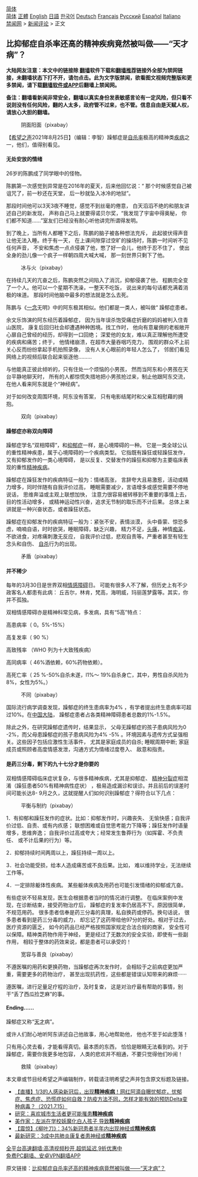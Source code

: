  <!-- 面包屑导航 --> <div class="breadcrumb"><!-- GTranslate: https://gtranslate.io/ -->  <div class="switcher notranslate">  <div class="selected">  <a href="#" onclick="return false;"> 简体</a>  </div>  <div class="option">  <a href="https://www.bannedbook.org" onclick="doGTranslate('zh-CN|zh-CN');jQuery('div.switcher div.selected a').html(jQuery(this).html());return false;" title="简体中文" class="nturl selected"> 简体</a>  <a href="https://www.bannedbook.org/zh-tw/" onclick="doGTranslate('zh-CN|zh-TW');jQuery('div.switcher div.selected a').html(jQuery(this).html());return false;" title="繁體中文" class="nturl"> 正體</a>  <a href="https://www.bannedbook.org/en/" onclick="doGTranslate('zh-CN|en');jQuery('div.switcher div.selected a').html(jQuery(this).html());return false;" title="English" class="nturl"> English</a>  <a href="https://www.bannedbook.org/ja/" onclick="doGTranslate('zh-CN|ja');jQuery('div.switcher div.selected a').html(jQuery(this).html());return false;" title="日本語" class="nturl"> 日語</a>  <a href="https://www.bannedbook.org/ko/" onclick="doGTranslate('zh-CN|ko');jQuery('div.switcher div.selected a').html(jQuery(this).html());return false;" title="한국어" class="nturl"> 한국어</a>  <a href="https://www.bannedbook.org/de/" onclick="doGTranslate('zh-CN|de');jQuery('div.switcher div.selected a').html(jQuery(this).html());return false;" title="Deutsch" class="nturl"> Deutsch</a>  <a href="https://www.bannedbook.org/fr/" onclick="doGTranslate('zh-CN|fr');jQuery('div.switcher div.selected a').html(jQuery(this).html());return false;" title="Français" class="nturl"> Français</a>  <a href="https://www.bannedbook.org/ru/" onclick="doGTranslate('zh-CN|ru');jQuery('div.switcher div.selected a').html(jQuery(this).html());return false;" title="Русский" class="nturl"> Русский</a>  <a href="https://www.bannedbook.org/es/" onclick="doGTranslate('zh-CN|es');jQuery('div.switcher div.selected a').html(jQuery(this).html());return false;" title="Español" class="nturl"> Español</a>  <a href="https://www.bannedbook.org/it/" onclick="doGTranslate('zh-CN|it');jQuery('div.switcher div.selected a').html(jQuery(this).html());return false;" title="Italiano" class="nturl"> Italiano</a>  </div>  </div>      <div class='breadcrumb-sub'><!-- Breadcrumb NavXT 6.3.0 --> <a href="https://www.bannedbook.org/" class="home">禁闻网</a> &gt; <a href="https://www.bannedbook.org/bnews/comments/" class="category">新闻评论</a> &gt; 正文</div></div><h2>比抑郁症自杀率还高的精神疾病竟然被叫做——“天才病”？</h2> <p class="notice"><b>大陆网友注意：本文中的链接除 <a href="https://github.com/bannedbook/fanqiang" >翻墙</a>软件下载和<a href="https://github.com/killgcd/justmysocks/blob/master/README.md">翻墙推荐</a>链接外全部为禁网链接，未翻墙状态下打不开，请勿点击。此为文字版禁闻，欲看图文视频完整版和更多禁闻，请下载<a href="https://github.com/bannedbook/fanqiang">翻墙软件或APP</a>后翻墙上禁闻网。</p><p>备注：翻墙看新闻非常安全，翻墙以真实身份发表敏感言论有一定风险，但只看不说则没有任何风险，翻的人太多，政府管不过来，也不管。信息自由是天赋人权，请放心大胆的翻墙。</b></p>  <div class="entry"> <figure> <p><figcaption>阴面阳面（pixabay）</figcaption></figure> <p>【<span class='wp_keywordlink_affiliate'><a href="https://www.soundofhope.org" title="希望之声" target="_blank">希望之声</a></span>2021年8月25日】（编辑：李智）躁郁症是<a href="https://www.bannedbook.org/bnews/tag/%E8%87%AA%E6%9D%80%E7%8E%87/" class="st_tag internal_tag" rel="tag" title="标签 自杀率 下的日志">自杀率</a>极高的精神类<a href="https://www.bannedbook.org/bnews/tag/%e7%96%be%e7%97%85/" class="st_tag internal_tag" rel="tag" title="标签 疾病 下的日志">疾病</a>之一，他们，值得别看见。</p> <h4><strong>无处安放的情绪</strong></h4> <p>26岁的陈鹏成了同学眼中的怪物。</p> <p>陈鹏第一次感觉到异常是在2016年的夏天，后来他回忆说：“ 那个时候感觉自己被诅咒了，前一秒还在天堂， 后一秒就坠入冰冷的地狱”。</p> <p>那段时间他可以3天3夜不睡觉，感觉不到丝毫的倦意， 白天滔滔不绝的和朋友讲述自己的新发现， 声称自己马上就要得诺贝尔奖，“我发现了宇宙中得奥秘， 你们都不知道……”室友们已经没有耐心听他讲完所谓得发明。</p> <p>到了晚上，当所有人都睡下之后，陈鹏的脑子被各种想法充斥， 此起彼伏得声音让他无法入睡。终于有一天， 在上课间隙穿过空旷的操场时，陈鹏一时间听不见任何声音， 不安和焦虑一点点侵袭了他，憋了好一会儿，他终于忍不住了， 使出全身的劲儿像一个疯子一样朝四周大喊大喊， 那一刻世界只剩下了他。</p> <figure><figcaption> 冰与火（pixabay）</figcaption></figure> <p>在持续几天的亢奋之后，陈鹏突然之间陷入了消沉，抑郁侵袭了他， 程鹏完全变了一个人。他可以一个星期不洗澡，一整天不吃饭， 说出来的每句话都充满着消极的味道。 那段时间他脑中最多的想法就是怎么去死。</p> <p>陈鹏与《<span class='wp_keywordlink'><a href="https://www.bannedbook.org/forum2/topic13.html" title="小冊子：一念決定未來（更新版）" target="_blank">一念</a></span>无明》中的阿东极其相似。他们都是一类人，被叫做“ 躁郁症患者。</p> <p>余文乐饰演的阿东经历着躁郁症， 因为当年误杀饱受痛症折磨的妈妈被判入住青山医院， 康复后回归社会却遭遇种种困境。找工作时， 他向有意雇佣的老板敞开心扉自己曾经的经历，却得到一口回绝； 深爱他的女友，难以真正理解他所遭受的疾病和痛苦；终于， 他情绪崩溃，在超市大量吞咽巧克力， 围观的群众不上前关心反而纷纷拿起手机拍照录像， 没有人关心眼前的年轻人怎么了， 邻居们看见网络上的视频后联合起来驱逐他………</p> <p>与他能真正彼此倾听的，只有住处一个烦恼的小男孩， 然而当阿东和小男孩在天台平静地聊天时， 所有的人都惊慌失措地把小男孩抢过来，制止他跟阿东交流， 在他人看来阿东就是个“神经病”。</p>  <p>对于如何改变周围环境，阿东没有答案， 只有电影结尾时和父亲互相慰藉的拥抱。</p> <figure><figcaption> 双向（pixabay）</figcaption></figure> <h4><strong>躁郁症亦称双向障碍</strong></h4> <p>躁郁症学名“双相障碍”，和<a href="https://www.bannedbook.org/bnews/tag/%e6%8a%91%e9%83%81%e7%97%87/" class="st_tag internal_tag" rel="tag" title="标签 抑郁症 下的日志">抑郁症</a>一样，是心境障碍的一种。 它是一类全球公认的重性精神疾患，属于心境障碍的一个疾病类型。 它指既有躁狂或轻躁狂发作，又有抑郁发作的一类心境障碍， 是以反复、交替发作的躁狂和抑郁为主要临床表现的重性<a href="https://www.bannedbook.org/bnews/tag/%E7%B2%BE%E7%A5%9E%E7%96%BE%E7%97%85/" class="st_tag internal_tag" rel="tag" title="标签 精神疾病 下的日志">精神疾病</a>。</p> <p>躁郁症在躁狂发作的疾病特征一般为：情绪高涨， 言辞夸大且易激惹，活动或精力增多，同时伴随有自我评价过高， 睡眠需要减少，言语增多或感觉需要不停地说话， 思维奔溢或主观上联想加快， 注意力很容易被转移到不重要的事情上去，目的性活动增多， 或精神运动性兴奋，追求无节制的取乐而不计后果。 总体上来讲就是一种兴奋状态，或者躁狂状态。</p> <p>躁郁症在抑郁发作的疾病特征一般为：紧张不安，表情淡漠， 头中昏蒙、惊恐多虑，喃喃自语，时时欲哭，睡眠障碍，缺乏兴趣， 精力不足，<a href="https://www.bannedbook.org/bnews/tag/%e5%a4%b4%e7%97%9b/" class="st_tag internal_tag" rel="tag" title="标签 头痛 下的日志">头痛</a>，神情<a href="https://www.bannedbook.org/bnews/tag/%E7%97%B4%E5%91%86/" class="st_tag internal_tag" rel="tag" title="标签 痴呆 下的日志">痴呆</a>，不欲进食，对疼痛刺激无反应， 自我评价过低，悲观自责等。严重者甚至有轻生念头和自伤、 <a href="https://www.bannedbook.org/bnews/tag/%e8%87%aa%e6%9d%80/" class="st_tag internal_tag" rel="tag" title="标签 自杀 下的日志">自杀</a>行为的出现。</p> <figure><figcaption> 矛盾（pixabay）</figcaption></figure> <h4><strong>并不稀少</strong></h4> <p>每年的3月30日是世界双相<a href="https://www.bannedbook.org/bnews/tag/%E6%83%85%E6%84%9F%E9%9A%9C%E7%A2%8D/" class="st_tag internal_tag" rel="tag" title="标签 情感障碍 下的日志">情感障碍</a>日。 可能有很多人不了解，但历史上有不少政客名人都患有此病： 丘吉尔，林肯，梵高，海明威，玛丽莲梦露等。其实，你并不孤独。</p> <p>双相情感障碍亦是精神科常见病，多发病，具有“5高”特点：</p> <p>高患病率（ 0。5%-15%）</p> <p>高复发率（ 90 %）</p> <p>高致残率 （WHO 列为十大致残疾病）</p>  <p>高同病率（ 46%酒依赖，60%药物依赖）。</p> <p>高死亡率（ 25 %-50%自杀未遂，l1%～ 19%自杀身亡，其中，男性自杀风险为8%，女性为5%。）</p> <figure><figcaption> 不同（pixabay）</figcaption></figure> <p>国际流行病学调查发现，躁郁症的终生患病率为4% ，有学者提出终生患病率可超过10%。在<span class='wp_keywordlink_affiliate'><a href="https://www.bannedbook.org/" title="中国" target="_blank">中国</a></span><span class='wp_keywordlink_affiliate'><a href="https://www.bannedbook.org/" title="大陆" target="_blank">大陆</a></span>， 躁郁症患者占各类精神障碍患者总数的1%-1.5%。</p> <p>除此之外，在研究躁郁症遗传时，结果显示， 父母无躁郁症的孩子患病风险为0 -2%，而父母患躁郁症的孩子患病风险为4% -5% 。环境因素与遗传方式呈强相关。这些因子包括应激性生活事件， 尤其是家庭成员的自杀; 睡眠周期中断; 家庭成员或照顾者高度情感发泄，沟通方式为情绪过度卷入、 敌意和指责。</p> <h4><strong>是药三分毒，剩下的九十七分才是你要的</strong></h4> <p>双相情感障碍临床症状复杂，与很多精神疾病，尤其是抑郁症、 <a href="https://www.bannedbook.org/bnews/tag/%e7%b2%be%e7%a5%9e%e5%88%86%e8%a3%82%e7%97%87/" class="st_tag internal_tag" rel="tag" title="标签 精神分裂症 下的日志">精神分裂症</a>相混淆（躁狂患者50%有精神病性症状） ，极易造成漏诊和误诊。并且前后的误差时间可能长达8- 9月之久，这就提醒人们如何识别躁郁症？得符合以下几点：</p> <figure><figcaption> 平衡与制约（pixabay）</figcaption></figure> <p>1．有抑郁和躁狂发作的症状。比如：抑郁发作时，兴趣丧失、 无愉快感；自我评价过低、自责、或有内疚感； 联想困难或自觉思考能力下降等；躁狂发作时语量增多，思维奔逸； 自我评价过高或夸大；经常发生鲁莽行为（如挥霍、不负责任、 或不计后果的行为）等。</p> <p>2．抑郁持续时间两周以上，躁狂持续一周以上。</p> <p>3．社会功能受损，给本人造成痛苦或不良后果。比如， 难以维持学业，无法继续工作等。</p> <p>4．一定排除躯体性疾病。 某些躯体疾病及用药也可能引发情绪的抑郁或亢奋。</p>  <p>有些症状不轻易发现，医生会根据患者当时的情况进行调整。 在临床案例中发现，在诊断结束，接受药物治疗后， 躁郁症的复发率仍居高不下。原因很简单，不规范用药。 很多患者信奉是药三分毒的真理，私自换药或停药。换句话说， 很多患者看到是药三分毒的威力， 却忘记了这药带给他97分的好处。相对于过去，医疗资源的匮乏， 如今的药品已经严格按照国家规定合法合规的商家， 安全性可以保障。精神类药物作用于神经， 更是经过了无数次的安全实验，即使有一些副作用， 相较于整体的药效来说，都是患者可以承受的！</p> <figure><figcaption> 宽容与善良（pixabay）</figcaption></figure> <p>不遵医嘱的用药和更换药物，当躁郁症再次发作时， 会相较于之前病症更加严重，需要更多的药物治疗， 甚至出现抗药性，这些都是错误认知带来的麻烦······</p> <p>遵医嘱，进行足量足疗程的治疗，及时复查， 这是对治疗最有帮助的事情，别干“丢了西瓜捡芝麻”的事。</p> <h4><strong>Ending……</strong></h4> <p>躁郁症又称“<a href="https://www.bannedbook.org/bnews/tag/%e5%a4%a9%e6%89%8d/" class="st_tag internal_tag" rel="tag" title="标签 天才 下的日志">天才</a>病”。</p> <p>或许人们耐心地听阿东讲述自己他故事，用心地帮助他， 他也不至于如此堕落！</p> <p>只有用心灵去看，才能看得真切。最本质的东西， 恰恰是眼睛无法看到的。对于躁郁症，需要你我更多地包容， 人类的悲欢并不相通，不要只觉得他们吵闹！</p> <figure><figcaption> 救赎（pixabay）</figcaption></figure> <p>本文章或节目经希望之声编辑制作，转载请注明希望之声并包含原文标题及链接。 </p> <ul class='op-related-articles' title='相关阅读'> <li><a href='https://www.bannedbook.org/bnews/bannedvideo/20210715/1587822.html' target='_blank'>【直播】1/3的人感染新冠后，出现<b>精神疾病</b>！网红阿滴自曝忧郁症，忧郁症、焦虑症、恐慌症如何自救？防疫方法不同，怎样才能有效的预防Delta变种病毒？（2021.7.15）</a></li> <li><a href='https://www.bannedbook.org/bnews/health/20210525/1553093.html' target='_blank'>研究：喜欢城市生活者更可能罹患<b>精神疾病</b></a></li> <li><a href='https://www.bannedbook.org/bnews/comments/20210428/1535627.html' target='_blank'>美作家：左派在学校妖魔化白人孩子 导致<b>精神疾病</b></a></li> <li><a href='https://www.bannedbook.org/bnews/health/20210412/1524287.html' target='_blank'>【震惊】《柳叶刀》：34%新冠患者半年内出现神经或<b>精神疾病</b></a></li> <li><a href='https://www.bannedbook.org/bnews/cnnews/20210408/1521766.html' target='_blank'>最新研究：3成中共肺炎康复者患神经或<b>精神疾病</b></a></li> </ul> <p class="texttj"> <a href="https://github.com/bannedbook/fanqiang/wiki/V2ray%E6%9C%BA%E5%9C%BA" target="_blank">全平台高速翻墙:高清视频秒开,超低延迟,9折优惠中</a><br/> <a href="https://github.com/bannedbook/fanqiang/wiki/%E7%A6%81%E9%97%BB%E7%BD%91%E5%AE%89%E5%8D%93%E7%BF%BB%E5%A2%99%E6%96%B0%E9%97%BBAPP" target="_blank">免费PC翻墙、安卓VPN翻墙APP</a></p><p>原文链接：<a class="src_link"  href="https://www.soundofhope.org/post/275285" target="_blank">比抑郁症自杀率还高的精神疾病竟然被叫做——“天才病”？</a></p> <a name='sharetosocial'></a>  <div style="margin-bottom:5px;padding-bottom:5px;clear:both"> <div id="archive-pix-1" class="banner-ads"> <!-- AuctionX Display platform tag START --> <div id="26318x728x90x621x_ADSLOT2" clicktrack="%%CLICK_URL_ESC%%"></div> <!-- AuctionX Display platform tag END --> </div> <div id="archive-pix-2" class="banner-ads"> <!-- AuctionX Display platform tag START --> <div id="26315x300x250x621x_ADSLOT2" clicktrack="%%CLICK_URL_ESC%%"></div> <!-- AuctionX Display platform tag END --> </div> </div>  <div id="archive-pix-1" class="banner-ads"> <!-- AuctionX Display platform tag START --> <div id="26318x728x90x621x_ADSLOT3" clicktrack="%%CLICK_URL_ESC%%"></div> <!-- AuctionX Display platform tag END --> </div> </div><!--END ENTRY--> 